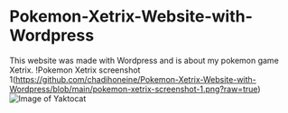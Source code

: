 # Pokemon-Xetrix-Website-with-Wordpress
This website was made with Wordpress and is about my pokemon game Xetrix.
!Pokemon Xetrix screenshot 1(https://github.com/chadihoneine/Pokemon-Xetrix-Website-with-Wordpress/blob/main/pokemon-xetrix-screenshot-1.png?raw=true)
![Image of Yaktocat](https://octodex.github.com/images/yaktocat.png)
